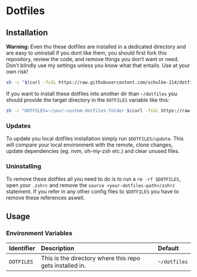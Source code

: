 # Dotfiles

## Installation

**Warning:**
Even tho these dotfiles are installed in a dedicated directory and are easy to uninstall if you dont like them, you should first fork this repository, review the code, and remove things you don’t want or need. Don’t blindly use my settings unless you know what that entails. Use at your own risk!

```bash
sh -c "$(curl -fsSL https://raw.githubusercontent.com/schulke-214/dotfiles/master/install)"
```

If you want to install these dotfiles into another dir than `~/dotfiles` you should provide the target directory in the `DOTFILES` variable like this:

```bash
sh -c "DOTFILES=~/your-custom-dotfiles-folder $(curl -fsSL https://raw.githubusercontent.com/schulke-214/dotfiles/master/install)"
```

### Updates

To update you local dotfiles installation simply run `$DOTFILES/update`.
This will compare your local environment with the remote, clone changes, update dependencies (eg. nvm, oh-my-zsh etc.) and clear unused files.

### Uninstalling

To remove these dotfiles all you need to do is to run a `rm -rf $DOTFILES`, open your `.zshrc` and remove the `source <your-dotfiles-path>/zshrc` statement. If you refer in any other config files to `$DOTFILES` you have to remove these references aswell.

## Usage

### Environment Variables

| Identifier | Description                                              | Default      |
| :--------- | :------------------------------------------------------- | :----------- |
| `DOTFILES` | This is the directory where this repo gets installed in. | `~/dotfiles` |
